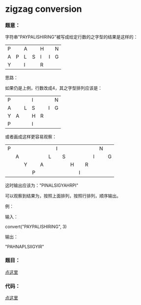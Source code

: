 #	zigzag conversion


### 题意：
字符串"PAYPALISHIRING"被写成给定行数的之字型的结果是这样的：
<table>
<tr>
<td>P</td>
<td>&nbsp;</td>
<td>A</td>
<td>&nbsp;</td>
<td>H</td>
<td>&nbsp;</td>
<td>N</td>
</tr>
<tr>
<td>A</td>
<td>P</td>
<td>L</td>
<td>S</td>
<td>I</td>
<td>I</td>
<td>G</td>
</tr>
<tr>
<td>Y</td>
<td></td>
<td>I</td>
<td></td>
<td>R</td>
</tr>
</table>
思路：

如果仍是上例，行数改成4，其之字型排列应该是：
<table>
<tr>
<td>P</td>
<td>&nbsp;</td>
<td>&nbsp;</td>
<td>I</td>
<td>&nbsp;</td>
<td>&nbsp;</td>
<td>N</td>
</tr>
<tr>
<td>A</td>
<td>&nbsp;</td>
<td>L</td>
<td>S</td>
<td>&nbsp;</td>
<td>I</td>
<td>G</td>
</tr>
<tr>
<td>Y</td>
<td>A</td>
<td>&nbsp;</td>
<td>H</td>
<td>R</td>
</tr>
<tr>
<td>P</td>
<td>&nbsp;</td>
<td>&nbsp;</td>
<td>I</td>
</tr>
</table>
或者画成这样更容易观察：
<table>
<tr>
<td>P</td>
<td>&nbsp;</td>
<td>&nbsp;</td>
<td>&nbsp;</td>
<td>&nbsp;</td>
<td>&nbsp;</td>
<td>I</td>
<td>&nbsp;</td>
<td>&nbsp;</td>
<td>&nbsp;</td>
<td>&nbsp;</td>
<td>&nbsp;</td>
<td>N</td>
</tr>
<tr>
<td>&nbsp;</td>
<td>A</td>
<td>&nbsp;</td>
<td>&nbsp;</td>
<td>&nbsp;</td>
<td>L</td>
<td>&nbsp;</td>
<td>S</td>
<td>&nbsp;</td>
<td>&nbsp;</td>
<td>&nbsp;</td>
<td>I</td>
<td>&nbsp;</td>
<td>G</td>
</tr>
<tr>
<td>&nbsp;</td>
<td>&nbsp;</td>
<td>Y</td>
<td>&nbsp;</td>
<td>A</td>
<td>&nbsp;</td>
<td>&nbsp;</td>
<td>&nbsp;</td>
<td>H</td>
<td>&nbsp;</td>
<td>R</td>
</tr>
<tr>
<td>&nbsp;</td>
<td>&nbsp;</td>
<td>&nbsp;</td>
<td>P</td>
<td>&nbsp;</td>
<td>&nbsp;</td>
<td>&nbsp;</td>
<td>&nbsp;</td>
<td>&nbsp;</td>
<td>I</td>
</tr>
</table>
这时输出应该为："PINALSIGYAHRPI"

可以观察到结果为，按照上面排列，按照行排列，顺序输出。

例：

输入：

convert("PAYPALISHIRING", 3) 

输出：

"PAHNAPLSIIGYIR"

### 题目：
<a href="https://leetcode.com/problems/zigzag-conversion/" target="_blank">点这里</a>

### 代码：
<a href="./index.cpp">点这里</a>
